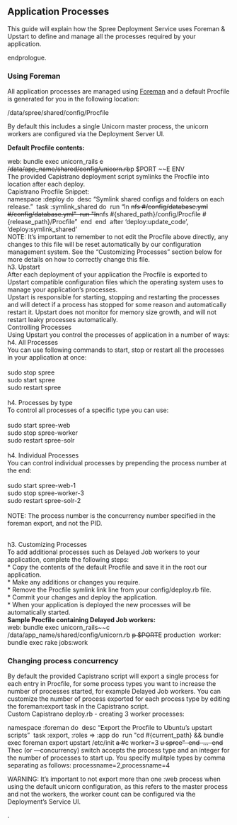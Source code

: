 Application Processes
---------------------

This guide will explain how the Spree Deployment Service uses Foreman &
Upstart to define and manage all the processes required by your
application.

endprologue.

### Using Foreman

All application processes are managed using
[Foreman](https://github.com/ddollar/foreman) and a default Procfile is
generated for you in the following location:

<shell>/data/spree/shared/config/Procfile</shell>

By default this includes a single Unicorn master process, the unicorn
workers are configured via the Deployment Server UI.

**Default Procfile contents:**

<ruby>web: bundle exec unicorn\_rails ~~c
/data/app\_name/shared/config/unicorn.rb~~p \$PORT ~~E ENV</ruby>
\
The provided Capistrano deployment script symlinks the Procfile into
location after each deploy.\
Capistrano Procfile Snippet:
\
<ruby>\
namespace :deploy do\
 desc “Symlink shared configs and folders on each release.”\
 task :symlink\_shared do\
 run “ln ~~nfs \#/config/database.yml \#/config/database.yml"\
 run "ln~~nfs \#{shared\_path}/config/Procfile
\#{release\_path}/Procfile”\
 end\
end
\
after ‘deploy:update\_code’, ‘deploy:symlink\_shared’\
</ruby>
\
NOTE: It’s important to remember to not edit the Procfile above
directly, any changes to this file will be reset automatically by our
configuration management system. See the “Customizing Processes” section
below for more details on how to correctly change this file.
\
h3. Upstart
\
After each deployment of your application the Procfile is exported to
Upstart compatible configuration files which the operating system uses
to manage your application’s processes.
\
Upstart is responsible for starting, stopping and restarting the
processes and will detect if a process has stopped for some reason and
automatically restart it. Upstart does not monitor for memory size
growth, and will not restart leaky processes automatically.\
Controlling Processes
\
Using Upstart you control the processes of application in a number of
ways:
\
h4. All Processes
\
You can use following commands to start, stop or restart all the
processes in your application at once:
\
<shell>\
sudo stop spree\
sudo start spree\
sudo restart spree\
</shell>
\
h4. Processes by type
\
To control all processes of a specific type you can use:
\
<shell>\
sudo start spree-web\
sudo stop spree-worker\
sudo restart spree-solr\
</shell>
\
h4. Individual Processes
\
You can control individual processes by prepending the process number at
the end:
\
<shell>\
sudo start spree-web-1\
sudo stop spree-worker-3\
sudo restart spree-solr-2\
</shell>
\
NOTE: The process number is the concurrency number specified in the
foreman export, and not the PID.

\
h3. Customizing Processes
\
To add additional processes such as Delayed Job workers to your
application, complete the following steps:
\
\* Copy the contents of the default Procfile and save it in the root our
application.\
\* Make any additions or changes you require.\
\* Remove the Procfile symlink link line from your config/deploy.rb
file.\
\* Commit your changes and deploy the application.\
\* When your application is deployed the new processes will be
automatically started.
\
**Sample Procfile containing Delayed Job workers:**
\
<ruby>\
web: bundle exec unicorn\_rails~~c
/data/app\_name/shared/config/unicorn.rb ~~p \$PORT~~E production\
worker: bundle exec rake jobs:work\
</ruby>

### Changing process concurrency

By default the provided Capistrano script will export a single process
for each entry in Procfile, for some process types you want to increase
the number of processes started, for example Delayed Job workers. You
can customize the number of process exported for each process type by
editing the foreman:export task in the Capistrano script.\
Custom Capistrano deploy.rb - creating 3 worker processes:

<ruby>\
namespace :foreman do\
 desc “Export the Procfile to Ubuntu’s upstart scripts”\
 task :export, :roles =\> :app do\
 run "cd \#{current\_path} && bundle exec foreman export upstart
/etc/init ~~a \#~~c worker=3 ~~u spree"\
 end
\
 … \
end\
</ruby>
\
The~~c (or —concurrency) switch accepts the process type and an integer
for the number of processes to start up. You specify mulitple types by
comma separating as follows: processname=2,processname=4

WARNING: It’s important to not export more than one :web process when
using the default unicorn configuration, as this refers to the master
process and not the workers, the worker count can be configured via the
Deployment’s Service UI.

.
